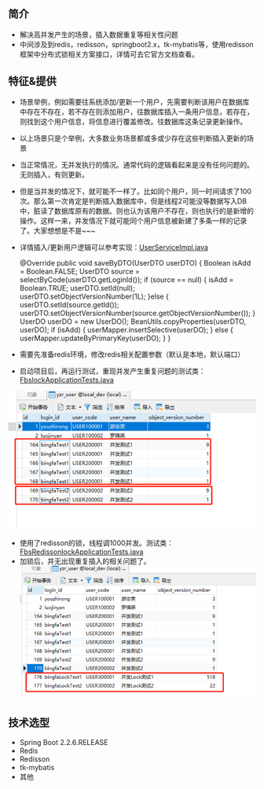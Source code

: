 ## 简介

- 解决高并发产生的场景，插入数据重复等相关性问题
- 中间涉及到redis，redisson，springboot2.x，tk-mybatis等，使用redisson框架中分布式锁相关方案接口，详情可去它官方文档查看。

## 特征&提供
- 场景举例，例如需要往系统添加/更新一个用户，先需要判断该用户在数据库中存在不存在，若不存在则添加用户，往数据库插入一条用户信息，若存在，则找到这个用户信息，将信息进行覆盖修改。往数据库这条记录更新操作。

- 以上场景只是个举例，大多数业务场景都或多或少存在这些判断插入更新的场景

- 当正常情况，无并发执行的情况。通常代码的逻辑看起来是没有任何问题的。无则插入，有则更新。

- 但是当并发的情况下，就可能不一样了。比如同个用户，同一时间请求了100次。那么第一次肯定是判断插入数据库中，但是线程2可能没等数据写入DB中，脏读了数据库原有的数据。则也认为该用户不存在，则也执行的是新增的操作。这样一来，并发情况下就可能同个用户信息被新建了多条一样的记录了。大家想想是不是~~~

- 详情插入/更新用户逻辑可以参考实现：[UserServiceImpl.java](https://github.com/youzhirong/fbsRedissonLock/blob/master/src/main/java/com/youzhirong/fbslock/service/impl/UserServiceImpl.java)

  	@Override
  	public void saveByDTO(UserDTO userDTO) {
  		Boolean isAdd = Boolean.FALSE;
  		UserDTO source = selectByCode(userDTO.getLoginId());
  		if (source == null) {
  			isAdd = Boolean.TRUE;
  			userDTO.setId(null);
  			userDTO.setObjectVersionNumber(1L);
  		}else {
  			userDTO.setId(source.getId());
  			userDTO.setObjectVersionNumber(source.getObjectVersionNumber());
  		}
  		UserDO userDO = new UserDO();
  		BeanUtils.copyProperties(userDTO, userDO);
  		if (isAdd) {
  			userMapper.insertSelective(userDO);
  		} else {
  			userMapper.updateByPrimaryKey(userDO);
  		}
  	}
  

- 需要先准备redis环境，修改redis相关配置参数（默认是本地，默认端口）
- 启动项目后，再运行测试，重现并发产生重复问题的测试类：[FbslockApplicationTests.java](https://github.com/youzhirong/fbsRedissonLock/blob/master/src/test/java/com/youzhirong/fbslock/FbslockApplicationTests.java)

![test1.png](README.assets/test1.png)

- 使用了redisson的锁，线程调1000并发。测试类：[FbsRedissonlockApplicationTests.java](https://github.com/youzhirong/fbsRedissonLock/blob/master/src/test/java/com/youzhirong/fbslock/FbsRedissonlockApplicationTests.java)
- 加锁后，并无出现重复插入的相关问题了。
  ![test2.png](README.assets/test2.png)

## 技术选型

- Spring Boot 2.2.6.RELEASE
- Redis
- Redisson
- tk-mybatis
- 其他
